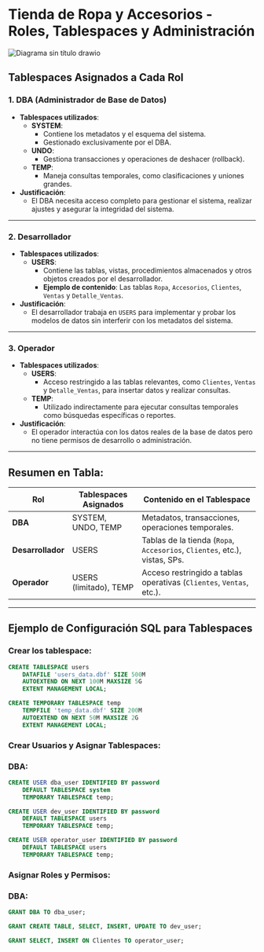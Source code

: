 # Tienda de Ropa y Accesorios - Roles, Tablespaces y Administración
![Diagrama sin título drawio](https://github.com/user-attachments/assets/224993ed-dc94-436f-8b99-64e62b59e2e1)


## Tablespaces Asignados a Cada Rol
### 1. **DBA (Administrador de Base de Datos)**
- **Tablespaces utilizados**:
  - **SYSTEM**:
    - Contiene los metadatos y el esquema del sistema.
    - Gestionado exclusivamente por el DBA.
  - **UNDO**:
    - Gestiona transacciones y operaciones de deshacer (rollback).
  - **TEMP**:
    - Maneja consultas temporales, como clasificaciones y uniones grandes.
- **Justificación**: 
  - El DBA necesita acceso completo para gestionar el sistema, realizar ajustes y asegurar la integridad del sistema.

---

### 2. **Desarrollador**
- **Tablespaces utilizados**:
  - **USERS**:
    - Contiene las tablas, vistas, procedimientos almacenados y otros objetos creados por el desarrollador.
    - **Ejemplo de contenido**: Las tablas `Ropa`, `Accesorios`, `Clientes`, `Ventas` y `Detalle_Ventas`.
- **Justificación**: 
  - El desarrollador trabaja en `USERS` para implementar y probar los modelos de datos sin interferir con los metadatos del sistema.

---

### 3. **Operador**
- **Tablespaces utilizados**:
  - **USERS**:
    - Acceso restringido a las tablas relevantes, como `Clientes`, `Ventas` y `Detalle_Ventas`, para insertar datos y realizar consultas.
  - **TEMP**:
    - Utilizado indirectamente para ejecutar consultas temporales como búsquedas específicas o reportes.
- **Justificación**: 
  - El operador interactúa con los datos reales de la base de datos pero no tiene permisos de desarrollo o administración.

---

## Resumen en Tabla:

| **Rol**          | **Tablespaces Asignados**                          | **Contenido en el Tablespace**                                            |
|-------------------|----------------------------------------------------|----------------------------------------------------------------------------|
| **DBA**           | SYSTEM, UNDO, TEMP                                | Metadatos, transacciones, operaciones temporales.                         |
| **Desarrollador** | USERS                                              | Tablas de la tienda (`Ropa`, `Accesorios`, `Clientes`, etc.), vistas, SPs.|
| **Operador**      | USERS (limitado), TEMP                             | Acceso restringido a tablas operativas (`Clientes`, `Ventas`, etc.).      |

---

## Ejemplo de Configuración SQL para Tablespaces

### Crear los tablespace:
```sql
CREATE TABLESPACE users
    DATAFILE 'users_data.dbf' SIZE 500M
    AUTOEXTEND ON NEXT 100M MAXSIZE 5G
    EXTENT MANAGEMENT LOCAL;

CREATE TEMPORARY TABLESPACE temp
    TEMPFILE 'temp_data.dbf' SIZE 200M
    AUTOEXTEND ON NEXT 50M MAXSIZE 2G
    EXTENT MANAGEMENT LOCAL;
```

### Crear Usuarios y Asignar Tablespaces:
### DBA:

```sql
CREATE USER dba_user IDENTIFIED BY password 
    DEFAULT TABLESPACE system
    TEMPORARY TABLESPACE temp;
```
```sql
CREATE USER dev_user IDENTIFIED BY password 
    DEFAULT TABLESPACE users
    TEMPORARY TABLESPACE temp;
```
```sql
CREATE USER operator_user IDENTIFIED BY password 
    DEFAULT TABLESPACE users
    TEMPORARY TABLESPACE temp;
```
### Asignar Roles y Permisos:
### DBA:
```sql
GRANT DBA TO dba_user;
```
```sql
GRANT CREATE TABLE, SELECT, INSERT, UPDATE TO dev_user;
```
```sql
GRANT SELECT, INSERT ON Clientes TO operator_user;
```
